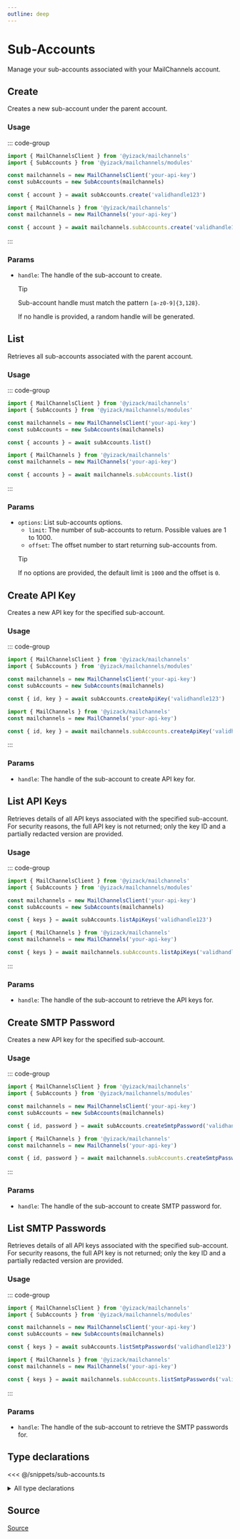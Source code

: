 ```yaml
---
outline: deep
---
```


# Sub-Accounts <Badge type="tip" text="module" />

<!-- #region description -->
Manage your sub-accounts associated with your MailChannels account.
<!-- #endregion description -->

## Create <Badge type="info" text="method" />

Creates a new sub-account under the parent account.

### Usage

::: code-group
```ts [modular.ts]
import { MailChannelsClient } from '@yizack/mailchannels'
import { SubAccounts } from '@yizack/mailchannels/modules'

const mailchannels = new MailChannelsClient('your-api-key')
const subAccounts = new SubAccounts(mailchannels)

const { account } = await subAccounts.create('validhandle123')
```

```ts [full.ts]
import { MailChannels } from '@yizack/mailchannels'
const mailchannels = new MailChannels('your-api-key')

const { account } = await mailchannels.subAccounts.create('validhandle123')
```
:::

### Params

- `handle`: The handle of the sub-account to create.
  > [!TIP]
  > Sub-account handle must match the pattern `[a-z0-9]{3,128}`.
  >
  > If no handle is provided, a random handle will be generated.

## List <Badge type="info" text="method" />

Retrieves all sub-accounts associated with the parent account.

### Usage

::: code-group
```ts [modular.ts]
import { MailChannelsClient } from '@yizack/mailchannels'
import { SubAccounts } from '@yizack/mailchannels/modules'

const mailchannels = new MailChannelsClient('your-api-key')
const subAccounts = new SubAccounts(mailchannels)

const { accounts } = await subAccounts.list()
```

```ts [full.ts]
import { MailChannels } from '@yizack/mailchannels'
const mailchannels = new MailChannels('your-api-key')

const { accounts } = await mailchannels.subAccounts.list()
```
:::

### Params

- `options`: List sub-accounts options.
  - `limit`: The number of sub-accounts to return. Possible values are 1 to 1000.
  - `offset`: The offset number to start returning sub-accounts from.
  > [!TIP]
  > If no options are provided, the default limit is `1000` and the offset is `0`.

## Create API Key <Badge type="info" text="method" />

Creates a new API key for the specified sub-account.

### Usage

::: code-group
```ts [modular.ts]
import { MailChannelsClient } from '@yizack/mailchannels'
import { SubAccounts } from '@yizack/mailchannels/modules'

const mailchannels = new MailChannelsClient('your-api-key')
const subAccounts = new SubAccounts(mailchannels)

const { id, key } = await subAccounts.createApiKey('validhandle123')
```

```ts [full.ts]
import { MailChannels } from '@yizack/mailchannels'
const mailchannels = new MailChannels('your-api-key')

const { id, key } = await mailchannels.subAccounts.createApiKey('validhandle123')
```
:::

### Params

- `handle`: The handle of the sub-account to create API key for.

## List API Keys <Badge type="info" text="method" />

Retrieves details of all API keys associated with the specified sub-account. For security reasons, the full API key is not returned; only the key ID and a partially redacted version are provided.

### Usage

::: code-group
```ts [modular.ts]
import { MailChannelsClient } from '@yizack/mailchannels'
import { SubAccounts } from '@yizack/mailchannels/modules'

const mailchannels = new MailChannelsClient('your-api-key')
const subAccounts = new SubAccounts(mailchannels)

const { keys } = await subAccounts.listApiKeys('validhandle123')
```

```ts [full.ts]
import { MailChannels } from '@yizack/mailchannels'
const mailchannels = new MailChannels('your-api-key')

const { keys } = await mailchannels.subAccounts.listApiKeys('validhandle123')
```
:::

### Params

- `handle`: The handle of the sub-account to retrieve the API keys for.

## Create SMTP Password <Badge type="info" text="method" />

Creates a new API key for the specified sub-account.

### Usage

::: code-group
```ts [modular.ts]
import { MailChannelsClient } from '@yizack/mailchannels'
import { SubAccounts } from '@yizack/mailchannels/modules'

const mailchannels = new MailChannelsClient('your-api-key')
const subAccounts = new SubAccounts(mailchannels)

const { id, password } = await subAccounts.createSmtpPassword('validhandle123')
```

```ts [full.ts]
import { MailChannels } from '@yizack/mailchannels'
const mailchannels = new MailChannels('your-api-key')

const { id, password } = await mailchannels.subAccounts.createSmtpPassword('validhandle123')
```
:::

### Params

- `handle`: The handle of the sub-account to create SMTP password for.

## List SMTP Passwords <Badge type="info" text="method" />

Retrieves details of all API keys associated with the specified sub-account. For security reasons, the full API key is not returned; only the key ID and a partially redacted version are provided.

### Usage

::: code-group
```ts [modular.ts]
import { MailChannelsClient } from '@yizack/mailchannels'
import { SubAccounts } from '@yizack/mailchannels/modules'

const mailchannels = new MailChannelsClient('your-api-key')
const subAccounts = new SubAccounts(mailchannels)

const { keys } = await subAccounts.listSmtpPasswords('validhandle123')
```

```ts [full.ts]
import { MailChannels } from '@yizack/mailchannels'
const mailchannels = new MailChannels('your-api-key')

const { keys } = await mailchannels.subAccounts.listSmtpPasswords('validhandle123')
```
:::

### Params

- `handle`: The handle of the sub-account to retrieve the SMTP passwords for.

## Type declarations

<<< @/snippets/sub-accounts.ts

<details>
  <summary>All type declarations</summary>

  **Create type declarations**

  <<< @/snippets/sub-accounts-account.ts
  <<< @/snippets/sub-accounts-create-response.ts

  **List type declarations**

  <<< @/snippets/sub-accounts-list-options.ts
  <<< @/snippets/sub-accounts-list-response.ts

  **API Key type declarations**

  <<< @/snippets/sub-accounts-api-key.ts

  **SMTP Password type declarations**

  <<< @/snippets/sub-accounts-smtp-password.ts
</details>

## Source

[Source](https://github.com/Yizack/mailchannels/tree/main/src/modules/sub-accounts.ts)
